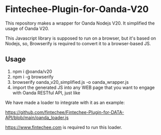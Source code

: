 # Fintechee-Plugin-for-Oanda-V20
This repository makes a wrapper for Oanda Nodejs V20. It simplified the usage of Oanda V20.

This Javascript library is supposed to run on a browser, but it's based on Nodejs, so, Browserify is required to convert it to a browser-based JS.

## Usage

1. npm i @oanda/v20
2. npm i -g browserify
3. browserify oanda_v20_simplified.js -o oanda_wrapper.js
4. import the generated JS into any WEB page that you want to engage with Oanda RESTful API, just like
<script src="oanda_wrapper.js"></script>

We have made a loader to integrate with it as an example:

https://github.com/fintechee/Fintechee-Plugin-for-DATA-API/blob/main/oanda_loader.js

https://www.fintechee.com is required to run this loader.
